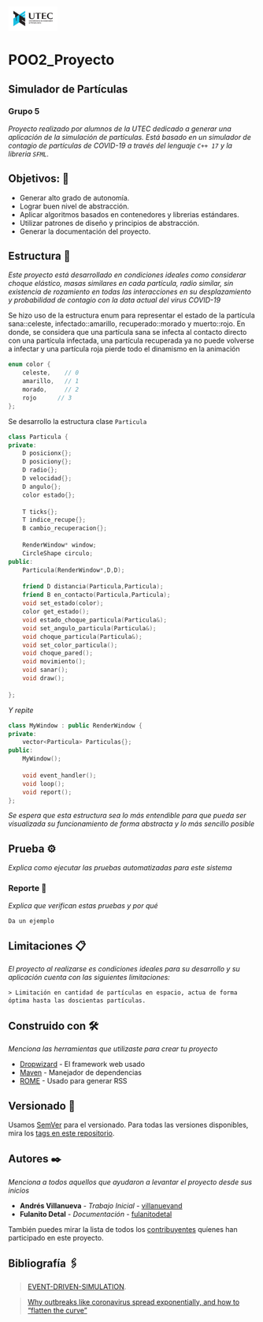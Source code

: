 <img src="Image/Utec-logo.jpg" alt="alt text" width="100">

# POO2_Proyecto
## Simulador de Partículas
### Grupo 5

_Proyecto realizado por alumnos de la UTEC dedicado a generar una aplicación de la simulación de partículas. Está basado en un simulador de contagio de partículas de COVID-19 a través del lenguaje ```C++ 17``` y la libreria ```SFML```._

## Objetivos: 🚀

* Generar alto grado de autonomía.
* Lograr buen nivel de abstracción. 
* Aplicar algoritmos basados en contenedores y librerias estándares.
* Utilizar patrones de diseño y principios de abstracción.
* Generar la documentación del proyecto.

## Estructura 🔧

_Este proyecto está desarrollado en condiciones ideales como considerar choque elástico, masas similares en cada partícula, radio similar, sin existencia de rozamiento en todas las interacciones en su desplazamiento y probabilidad de contagio con la data actual del virus COVID-19_

Se hizo uso de la estructura enum para representar el estado de la partícula sana::celeste, infectado::amarillo, recuperado::morado y muerto::rojo. En donde, se considera que una partícula sana se infecta al contacto directo con una partícula infectada, una partícula recuperada ya no puede volverse a infectar y una partícula roja pierde todo el dinamismo en la animación

```C++
enum color {
    celeste,	// 0
    amarillo,	// 1
    morado,		// 2
    rojo      // 3
};
```

Se desarrollo la estructura clase ```Particula```

```C++
class Particula {
private:
    D posicionx{};
    D posiciony{};
    D radio{};
    D velocidad{};
    D angulo{};
    color estado{};

    T ticks{};
    T indice_recupe{};
    B cambio_recuperacion{};

    RenderWindow* window;
    CircleShape circulo;
public:
    Particula(RenderWindow*,D,D);

    friend D distancia(Particula,Particula);
    friend B en_contacto(Particula,Particula);
    void set_estado(color);
    color get_estado();
    void estado_choque_particula(Particula&);
    void set_angulo_particula(Particula&);
    void choque_particula(Particula&);
    void set_color_particula();
    void choque_pared();
    void movimiento();
    void sanar();
    void draw();

};
```

_Y repite_

```C++
class MyWindow : public RenderWindow {
private:
    vector<Particula> Particulas{};
public:
    MyWindow();

    void event_handler();
    void loop();
    void report();
};
```

_Se espera que esta estructura sea lo más entendible para que pueda ser visualizada su funcionamiento de forma abstracta y lo más sencillo posible_

## Prueba ⚙️

_Explica como ejecutar las pruebas automatizadas para este sistema_

### Reporte 🔩

_Explica que verifican estas pruebas y por qué_

```
Da un ejemplo
```

## Limitaciones 📋

_El proyecto al realizarse es condiciones ideales para su desarrollo y su aplicación cuenta con las siguientes limitaciones:_

```
> Limitación en cantidad de partículas en espacio, actua de forma óptima hasta las doscientas partículas.
```

## Construido con 🛠️

_Menciona las herramientas que utilizaste para crear tu proyecto_

* [Dropwizard](http://www.dropwizard.io/1.0.2/docs/) - El framework web usado
* [Maven](https://maven.apache.org/) - Manejador de dependencias
* [ROME](https://rometools.github.io/rome/) - Usado para generar RSS

## Versionado 📌

Usamos [SemVer](http://semver.org/) para el versionado. Para todas las versiones disponibles, mira los [tags en este repositorio](https://github.com/tu/proyecto/tags).

## Autores ✒️

_Menciona a todos aquellos que ayudaron a levantar el proyecto desde sus inicios_

* **Andrés Villanueva** - *Trabajo Inicial* - [villanuevand](https://github.com/villanuevand)
* **Fulanito Detal** - *Documentación* - [fulanitodetal](#fulanito-de-tal)

También puedes mirar la lista de todos los [contribuyentes](https://github.com/your/project/contributors) quíenes han participado en este proyecto. 

## Bibliografía 🖇️

> [EVENT-DRIVEN-SIMULATION](https://algs4.cs.princeton.edu/61event/).

> [Why outbreaks like coronavirus spread exponentially, and how to “flatten the curve”](https://www.washingtonpost.com/graphics/2020/world/corona-simulator/)

